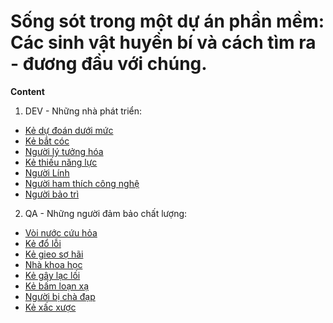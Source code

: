 # Sống sót trong một dự án phần mềm: Các sinh vật huyền bí và cách tìm ra - đương đầu với chúng.

**Content**

1. DEV - Những nhà phát triển:
  * [Kẻ dự đoán dưới mức](/DEV_ke_estimate_duoi_muc_cuc_doan)
  * [Kẻ bắt cóc](/DEV_ke_bat_coc)
  * [Người lý tưởng hóa](/DEV_nguoi_ly_tuong_hoa)
  * [Kẻ thiếu năng lực](/DEV_ke_thieu_nang_luc)
  * [Người Lính](/DEV_nguoi_linh)
  * [Người ham thích công nghệ](/DEV_nguoi_ham_thich_cong_nghe)
  * [Người bảo trì](/DEV_nguoi_bao_tri) 

2. QA - Những người đảm bảo chất lượng:
  * [Vòi nước cứu hỏa](/QA_voi_phun_nuoc)
  * [Kẻ đổ lỗi](/QA_ke_do_loi)
  * [Kẻ gieo sợ hãi](/QA_ke_gieo_so_hai)
  * [Nhà khoa học](/QA_nha_khoa_hoc)
  * [Kẻ gây lạc lối](/QA_ke_gay_lac_loi)
  * [Kẻ bấm loạn xạ](/QA_ke_bam_loan_xa)
  * [Người bị chà đạp](/QA_nguoi_bi_cha_dap)
  * [Kẻ xấc xược](/QA_ke_xac_xuoc)

  